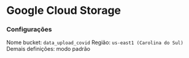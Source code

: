 # Google Cloud Storage

### Configurações
Nome bucket: `data_upload_covid`
Região: `us-east1 (Carolina do Sul)`
Demais definições: modo padrão